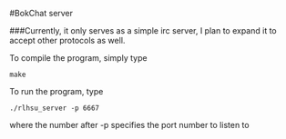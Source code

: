 #BokChat server

###Currently, it only serves as a simple irc server, I plan to expand it to accept other protocols as well.

To compile the program, simply type 
```
make
```


To run the program, type
```
./rlhsu_server -p 6667
```
where the number after -p specifies the port number to listen to
